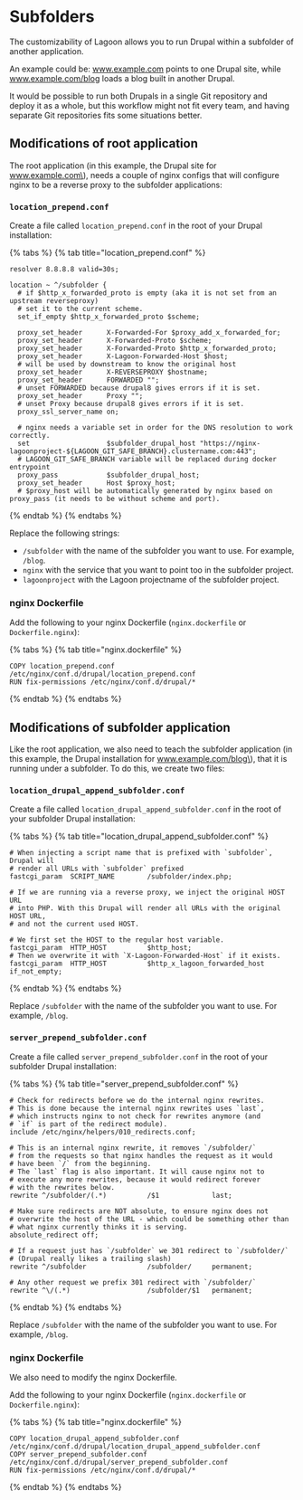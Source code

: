 # Subfolders

The customizability of Lagoon allows you to run Drupal within a subfolder of another application.

An example could be: www.example.com points to one Drupal site, while www.example.com/blog loads a blog built in another Drupal.

It would be possible to run both Drupals in a single Git repository and deploy it as a whole, but this workflow might not fit every team, and having separate Git repositories fits some situations better.

## Modifications of root application

The root application \(in this example, the Drupal site for www.example.com\), needs a couple of nginx configs that will configure nginx to be a reverse proxy to the subfolder applications:

### `location_prepend.conf`

Create a file called `location_prepend.conf` in the root of your Drupal installation:

{% tabs %}
{% tab title="location\_prepend.conf" %}
```text
resolver 8.8.8.8 valid=30s;

location ~ ^/subfolder {
  # if $http_x_forwarded_proto is empty (aka it is not set from an upstream reverseproxy)
  # set it to the current scheme.
  set_if_empty $http_x_forwarded_proto $scheme;

  proxy_set_header      X-Forwarded-For $proxy_add_x_forwarded_for;
  proxy_set_header      X-Forwarded-Proto $scheme;
  proxy_set_header      X-Forwarded-Proto $http_x_forwarded_proto;
  proxy_set_header      X-Lagoon-Forwarded-Host $host;   
  # will be used by downstream to know the original host
  proxy_set_header      X-REVERSEPROXY $hostname;
  proxy_set_header      FORWARDED "";  
  # unset FORWARDED because drupal8 gives errors if it is set.
  proxy_set_header      Proxy "";      
  # unset Proxy because drupal8 gives errors if it is set.
  proxy_ssl_server_name on;
  
  # nginx needs a variable set in order for the DNS resolution to work correctly.
  set                   $subfolder_drupal_host "https://nginx-lagoonproject-${LAGOON_GIT_SAFE_BRANCH}.clustername.com:443"; 
  # LAGOON_GIT_SAFE_BRANCH variable will be replaced during docker entrypoint
  proxy_pass            $subfolder_drupal_host;
  proxy_set_header      Host $proxy_host; 
  # $proxy_host will be automatically generated by nginx based on proxy_pass (it needs to be without scheme and port).
```
{% endtab %}
{% endtabs %}

Replace the following strings:

* `/subfolder` with the name of the subfolder you want to use. For example, `/blog`.
* `nginx` with the service that you want to point too in the subfolder project.
* `lagoonproject` with the Lagoon projectname of the subfolder project.

### nginx Dockerfile

Add the following to your nginx Dockerfile \(`nginx.dockerfile` or `Dockerfile.nginx`\):

{% tabs %}
{% tab title="nginx.dockerfile" %}
```text
COPY location_prepend.conf /etc/nginx/conf.d/drupal/location_prepend.conf
RUN fix-permissions /etc/nginx/conf.d/drupal/*
```
{% endtab %}
{% endtabs %}

## Modifications of subfolder application

Like the root application, we also need to teach the subfolder application \(in this example, the Drupal installation for www.example.com/blog\), that it is running under a subfolder. To do this, we create two files:

### `location_drupal_append_subfolder.conf`

Create a file called `location_drupal_append_subfolder.conf` in the root of your subfolder Drupal installation:

{% tabs %}
{% tab title="location\_drupal\_append\_subfolder.conf" %}
```text
# When injecting a script name that is prefixed with `subfolder`, Drupal will
# render all URLs with `subfolder` prefixed
fastcgi_param  SCRIPT_NAME        /subfolder/index.php;

# If we are running via a reverse proxy, we inject the original HOST URL
# into PHP. With this Drupal will render all URLs with the original HOST URL,
# and not the current used HOST.

# We first set the HOST to the regular host variable.
fastcgi_param  HTTP_HOST          $http_host;
# Then we overwrite it with `X-Lagoon-Forwarded-Host` if it exists.
fastcgi_param  HTTP_HOST          $http_x_lagoon_forwarded_host if_not_empty;
```
{% endtab %}
{% endtabs %}

Replace `/subfolder` with the name of the subfolder you want to use. For example, `/blog`.

### `server_prepend_subfolder.conf`

Create a file called `server_prepend_subfolder.conf` in the root of your subfolder Drupal installation:

{% tabs %}
{% tab title="server\_prepend\_subfolder.conf" %}
```text
# Check for redirects before we do the internal nginx rewrites.
# This is done because the internal nginx rewrites uses `last`,
# which instructs nginx to not check for rewrites anymore (and
# `if` is part of the redirect module).
include /etc/nginx/helpers/010_redirects.conf;

# This is an internal nginx rewrite, it removes `/subfolder/`
# from the requests so that nginx handles the request as it would
# have been `/` from the beginning.
# The `last` flag is also important. It will cause nginx not to
# execute any more rewrites, because it would redirect forever
# with the rewrites below.
rewrite ^/subfolder/(.*)          /$1             last;

# Make sure redirects are NOT absolute, to ensure nginx does not
# overwrite the host of the URL - which could be something other than
# what nginx currently thinks it is serving.
absolute_redirect off;

# If a request just has `/subfolder` we 301 redirect to `/subfolder/`
# (Drupal really likes a trailing slash)
rewrite ^/subfolder               /subfolder/     permanent;

# Any other request we prefix 301 redirect with `/subfolder/`
rewrite ^\/(.*)                   /subfolder/$1   permanent;
```
{% endtab %}
{% endtabs %}

Replace `/subfolder` with the name of the subfolder you want to use. For example, `/blog`.

### nginx Dockerfile

We also need to modify the nginx Dockerfile.

Add the following to your nginx Dockerfile \(`nginx.dockerfile` or `Dockerfile.nginx`\):

{% tabs %}
{% tab title="nginx.dockerfile" %}
```text
COPY location_drupal_append_subfolder.conf /etc/nginx/conf.d/drupal/location_drupal_append_subfolder.conf
COPY server_prepend_subfolder.conf /etc/nginx/conf.d/drupal/server_prepend_subfolder.conf
RUN fix-permissions /etc/nginx/conf.d/drupal/*
```
{% endtab %}
{% endtabs %}


